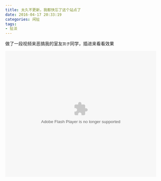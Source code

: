 ```yaml
---
title: 太久不更新，我都快忘了这个站点了
date: 2016-04-17 20:33:19
categories: 闲扯
tags: 
- 扯淡
---
```


做了一段视频来恶搞我的室友`凯子`同学，插进来看看效果

<!--more-->

<embed src="http://player.youku.com/player.php/sid/XMTUzODQyMjM1Mg==/v.swf" type="application/x-shockwave-flash" width="480" height="400" align="middle"></embed>